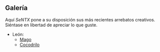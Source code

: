 ## Galería

Aquí *SeNTX* pone a su disposición sus más recientes arrebatos creativos.
Siéntase en libertad de apreciar lo que guste.

* León:
	* [Mago][]
	* [Cocodrilo][]

[Mago]: $%/galeria/leon/wizard.png 
[Cocodrilo]: $%/galeria/leon/s_croc.png 
